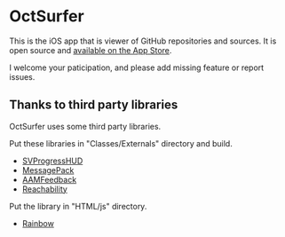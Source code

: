 # OctSurfer

This is the iOS app that is viewer of GitHub repositories and sources.
It is open source and [available on the App Store](https://itunes.apple.com/us/app/octsurfer/id577431157).

I welcome your paticipation, and please add missing feature or report issues.


## Thanks to third party libraries

OctSurfer uses some third party libraries.


Put these libraries in "Classes/Externals" directory and build.

* [SVProgressHUD](https://github.com/samvermette/SVProgressHUD)
* [MessagePack](https://github.com/msgpack/msgpack-objectivec)
* [AAMFeedback](https://github.com/fladdict/AAMFeedback)
* [Reachability](http://developer.apple.com/library/ios/#samplecode/Reachability/Introduction/Intro.html)


Put the library in "HTML/js" directory.

* [Rainbow](https://github.com/ccampbell/rainbow)
